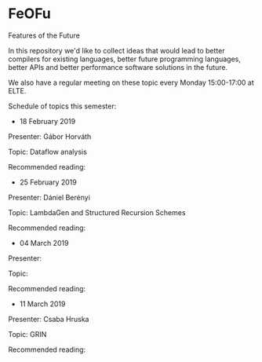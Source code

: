 # FeOFu
Features of the Future

In this repository we'd like to collect ideas that would lead to better compilers for existing languages, better future programming languages, better APIs and better performance software solutions in the future.

We also have a regular meeting on these topic every Monday 15:00-17:00 at ELTE.

Schedule of topics this semester:

* 18 February 2019

Presenter: Gábor Horváth

Topic: Dataflow analysis

Recommended reading:


* 25 February 2019

Presenter: Dániel Berényi

Topic: LambdaGen and Structured Recursion Schemes

Recommended reading:


* 04 March 2019

Presenter:

Topic:

Recommended reading:


* 11 March 2019

Presenter: Csaba Hruska

Topic: GRIN

Recommended reading:




